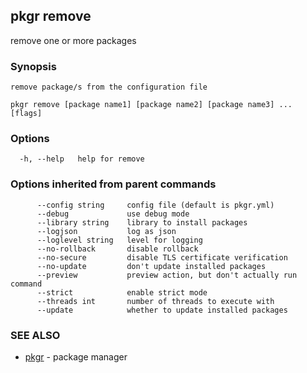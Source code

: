 ## pkgr remove

remove one or more packages

### Synopsis


	remove package/s from the configuration file


```
pkgr remove [package name1] [package name2] [package name3] ... [flags]
```

### Options

```
  -h, --help   help for remove
```

### Options inherited from parent commands

```
      --config string     config file (default is pkgr.yml)
      --debug             use debug mode
      --library string    library to install packages
      --logjson           log as json
      --loglevel string   level for logging
      --no-rollback       disable rollback
      --no-secure         disable TLS certificate verification
      --no-update         don't update installed packages
      --preview           preview action, but don't actually run command
      --strict            enable strict mode
      --threads int       number of threads to execute with
      --update            whether to update installed packages
```

### SEE ALSO

* [pkgr](pkgr.md)	 - package manager

